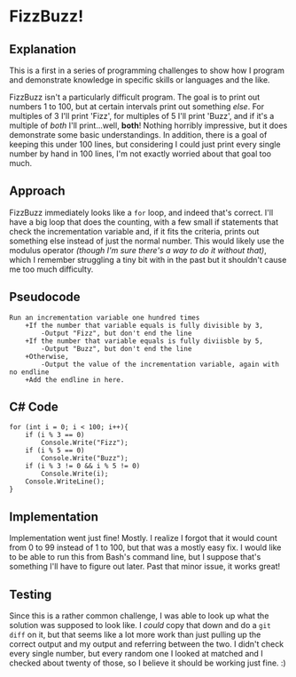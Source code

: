 # FizzBuzz!

## Explanation
This is a first in a series of programming challenges to show how I program and demonstrate knowledge in specific skills or languages and the like.

FizzBuzz isn't a particularly difficult program. The goal is to print out numbers 1 to 100, but at certain intervals print out something *else*. For multiples of 3 I'll print 'Fizz', for multiples of 5 I'll print 'Buzz', and if it's a multiple of *both* I'll print...well, **both**! Nothing horribly impressive, but it does demonstrate some basic understandings. In addition, there is a goal of keeping this under 100 lines, but considering I could just print every single number by hand in 100 lines, I'm not exactly worried about that goal too much.

## Approach
FizzBuzz immediately looks like a `for` loop, and indeed that's correct. I'll have a big loop that does the counting, with a few small if statements that check the incrementation variable and, if it fits the criteria, prints out something else instead of just the normal number. This would likely use the modulus operator *(though I'm sure there's a way to do it without that)*, which I remember struggling a tiny bit with in the past but it shouldn't cause me too much difficulty.

## Pseudocode
	Run an incrementation variable one hundred times
		+If the number that variable equals is fully divisible by 3,
			-Output "Fizz", but don't end the line
		+If the number that variable equals is fully diviisble by 5,
			-Output "Buzz", but don't end the line
		+Otherwise,
			-Output the value of the incrementation variable, again with no endline
		+Add the endline in here.

## C# Code
	for (int i = 0; i < 100; i++){
		if (i % 3 == 0)
			Console.Write("Fizz");
		if (i % 5 == 0)
			Console.Write("Buzz");
		if (i % 3 != 0 && i % 5 != 0)
			Console.Write(i);
		Console.WriteLine();
	}

## Implementation 
Implementation went just fine! Mostly. I realize I forgot that it would count from 0 to 99 instead of 1 to 100, but that was a mostly easy fix. I would like to be able to run this from Bash's command line, but I suppose that's something I'll have to figure out later. Past that minor issue, it works great!

## Testing
Since this is a rather common challenge, I was able to look up what the solution was supposed to look like. I *could* copy that down and do a `git diff` on it, but that seems like a lot more work than just pulling up the correct output and my output and referring between the two. I didn't check every single number, but every random one I looked at matched and I checked about twenty of those, so I believe it should be working just fine. :)